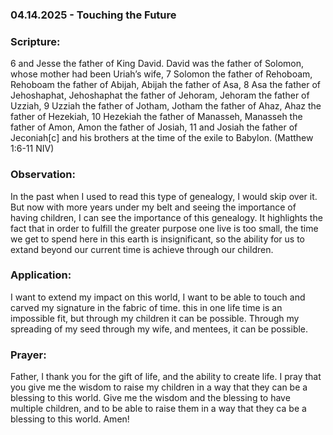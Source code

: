 ### 04.14.2025 - Touching the Future

### Scripture:
6 and Jesse the father of King David.
David was the father of Solomon, whose mother had been Uriah’s wife,
7 Solomon the father of Rehoboam,
Rehoboam the father of Abijah,
Abijah the father of Asa,
8 Asa the father of Jehoshaphat,
Jehoshaphat the father of Jehoram,
Jehoram the father of Uzziah,
9 Uzziah the father of Jotham,
Jotham the father of Ahaz,
Ahaz the father of Hezekiah,
10 Hezekiah the father of Manasseh,
Manasseh the father of Amon,
Amon the father of Josiah,
11 and Josiah the father of Jeconiah[c] and his brothers at the time of the exile to Babylon.
(Matthew 1:6-11 NIV)

### Observation:
In the past when I used to read this type of genealogy, I would skip over it. But now with more years under my belt and seeing the importance of having children,
I can see the importance of this genealogy. It highlights the fact that in order to fulfill the greater purpose one live is too small, the time we get to spend here in this earth
is insignificant, so the ability for us to extand beyond our current time is achieve through our children.

### Application:
I want to extend my impact on this world, I want to be able to touch and carved my signature in the fabric of time. this in one life time is an impossible fit,
but through my children it can be possible. Through my spreading of my seed through my wife, and mentees, it can be possible.

### Prayer:
Father, I thank you for the gift of life, and the ability to create life. I pray that you give me the wisdom to raise my children in a way that they can be a blessing to this world.
Give me the wisdom and the blessing to have multiple children, and to be able to raise them in a way that they ca be a blessing to this world. Amen!
